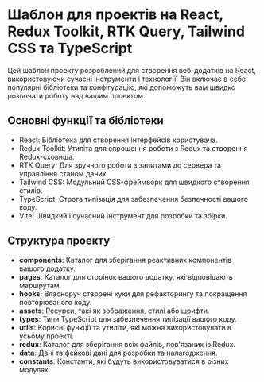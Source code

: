 # Шаблон для проектів на React, Redux Toolkit, RTK Query, Tailwind CSS та TypeScript

Цей шаблон проекту розроблений для створення веб-додатків на React, використовуючи сучасні інструменти і технології. Він включає в себе популярні бібліотеки та конфігурацію, які допоможуть вам швидко розпочати роботу над вашим проектом.

## Основні функції та бібліотеки

- React: Бібліотека для створення інтерфейсів користувача.
- Redux Toolkit: Утиліта для спрощення роботи з Redux та створення Redux-сховища.
- RTK Query: Для зручного роботи з запитами до сервера та управління станом даних.
- Tailwind CSS: Модульний CSS-фреймворк для швидкого створення стилів.
- TypeScript: Строга типізація для забезпечення безпечності вашого коду.
- Vite: Швидкий і сучасний інструмент для розробки та збірки.

## Структура проекту

- **components**: Каталог для зберігання реактивних компонентів вашого додатку.
- **pages**: Каталог для сторінок вашого додатку, які відповідають маршрутам.
- **hooks**: Власноруч створені хуки для рефакторингу та покращення повторюваного коду.
- **assets**: Ресурси, такі як зображення, стилі або шрифти.
- **types**: Типи TypeScript для забезпечення типізації вашого коду.
- **utils**: Корисні функції та утиліти, які можна використовувати в усьому проекті.
- **redux**: Каталог для зберігання всіх файлів, пов'язаних із Redux.
- **data**: Дані та фейкові дані для розробки та налагодження.
- **constants**: Константи, які будуть використовуватися в різних модулях.